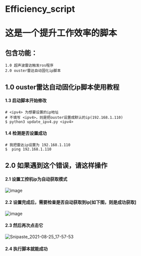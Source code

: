 # Efficiency_script
# 这是一个提升工作效率的脚本
## 包含功能：
```
1.0 超声波雷达触发ros程序
2.0 ouster雷达自动固化ip脚本
```
## 1.0 ouster雷达自动固化ip脚本使用教程
#### 1.3 启动脚本开始修改
```
# <ipv4> 为想要设置的ip地址
# 不填写 <ipv4>，则是把ouster设置成默认的ip(192.168.1.110)
$ python3 update_ipv4.py <ipv4>
```
#### 1.4 检测是否设置成功
```
# 我把雷达ip设置为 192.168.1.110
$  ping 192.168.1.110
```
## 2.0 如果遇到这个错误，请这样操作
#### 2.1 设置工控机ip为自动获取模式
![image](https://user-images.githubusercontent.com/46778435/130753680-53a5078d-d7d5-4d2f-92d4-f824a9d7aaac.png)
#### 2.2 设置完成后，需要检查是否自动获取到ip[如下图，则是成功获取]
![image](https://user-images.githubusercontent.com/46778435/130753801-21d6dfd1-11cc-4e9e-8785-f2890f22d965.png)
#### 2.3 然后再次点击它
![Snipaste_2021-08-25_17-57-53](https://user-images.githubusercontent.com/46778435/130771196-ab2d1d1b-b230-462a-85e8-d9db3bca63cf.png)
#### 2.4 执行脚本就能成功
